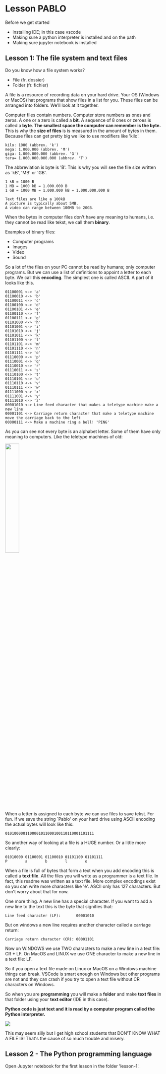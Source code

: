 # Lesson PABLO

Before we get started
* Installing IDE; in this case vscode
* Making sure a python interpreter is installed and on the path
* Making sure jupyter notebook is installed

## Lesson 1: The file system and text files

Do you know how a file system works?

* File (fr. dossier)
* Folder (fr. fichier)

A file is a resource of recording data on your hard drive. Your OS (Windows or MacOS) hat programs that show files in a list for you. These files can be arranged into folders. We'll look at it together.

Computer files contain numbers. Computer store numbers as ones and zeros. A one or a zero is called a **bit**. A sequence of 8 ones or zeroes is called a **byte**. **The smallest space the computer can remember is the byte.** This is why the **size of files** is is measured in the amount of bytes in them. Because files can get pretty big we like to use modifiers like 'kilo'.

```plaintext
kilo: 1000 (abbrev. 'k')
mega: 1.000.000 (abbrev. 'M')
giga: 1.000.000.000 (abbrev. 'G')
tera= 1.000.000.000.000 (abbrev. 'T')
```

The abbreviation is byte is 'B'. This is why you will see the file size written as `kB', 'MB' or 'GB'.

```
1 kB = 1000 B
1 MB = 1000 kB = 1.000.000 B
1 GB = 1000 MB = 1.000.000 kB = 1.000.000.000 B

Text files are like a 100kB
A picture is typically about 5MB.
A video can range between 100MB to 20GB.
```

When the bytes in computer files don't have any meaning to humans, i.e. they cannot be read like tekst, we call them **binary**.

Examples of binary files:
* Computer programs
* Images
* Video
* Sound

So a lot of the files on your PC cannot be read by humans; only computer programs. But we can use a list of definitions to appoint a letter to each byte. We call this **encoding**. The simplest one is called ASCII. A part of it looks like this.

```plaintext
01100001 <-> 'a'
01100010 <-> 'b'
01100011 <-> 'c'
01100100 <-> 'd'
01100101 <-> 'e'
01100110 <-> 'f'
01100111 <-> 'g'
01101000 <-> 'h'
01101001 <-> 'i'
01101010 <-> 'j'
01101011 <-> 'k'
01101100 <-> 'l'
01101101 <-> 'm'
01101110 <-> 'n'
01101111 <-> 'o'
01110000 <-> 'p'
01110001 <-> 'q'
01110010 <-> 'r'
01110011 <-> 's'
01110100 <-> 't'
01110101 <-> 'u'
01110110 <-> 'v'
01110111 <-> 'w'
01111000 <-> 'x'
01111001 <-> 'y'
01111010 <-> 'z'
00001010 <-> Line feed character that makes a teletype machine make a new line
00001101 <-> Carriage return character that make a teletype machine move the carriage back to the left
00000111 <-> Make a machine ring a bell! 'PING'
```

As you can see not every byte is an alphabet letter. Some of them have only meaning to computers. Like the teletype machines of old:

<img src="./image-1.png" width="30%">

When a letter is assigned to each byte we can use files to save tekst. For fun. If we save the string `Pablo' on your hard drive using ASCII encoding the actual bytes will look like this:

```
0101000001100001011000100110110001101111
```

So another way of looking at a file is a HUGE number. Or a little more clearly:
```
01010000 01100001 01100010 01101100 01101111
P        a        b        l        o
```

When a file is full of bytes that form a text when you add encoding this is called a **text file**. All the files you will write as a programmer is a text file. In fact, this readme was written as a text file. More complex encodings exist so you can write more characters like 'é'. ASCII only has 127 characters. But don't worry about that for now.

One more thing. A new line has a special character. If you want to add a new line to the text this is the byte that signifies that:

```Line feed character (LF):       00001010```

But on windows a new line requires another character called a carriage return:

```Carriage return character (CR): 00001101```


Now on WINDOWS we use TWO characters to make a new line in a text file: CR + LF.
On MacOS and LINUX we use ONE character to make a new line in a text file: LF.

So if you open a text file made on Linux or MacOS on a Windows machine things can break. VSCode is smart enough on Windows but other programs are not and they can crash if you try to open a text file without CR characters on Windows.

So when you are **programming** you will make a **folder** and make **text files** in that folder using your **text editor** (IDE in this case). 

**Python code is just text and it is read by a computer program called the Python interpreter.**

![](image.png)

This may seem silly but I get high school students that DON'T KNOW WHAT A FILE IS! That's the cause of so much trouble and misery.


## Lesson 2 - The Python programming language

Open Jupyter notebook for the first lesson in the folder 'lesson-1'.


